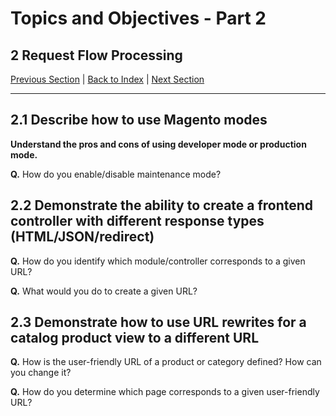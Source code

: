 # Topics and Objectives - Part 2

## **2** Request Flow Processing 

[Previous Section](./1.md) | [Back to Index](./) | [Next Section](./3.md)

------


## **2.1** Describe how to use Magento modes

**Understand the pros and cons of using developer mode or production mode.**
 
**Q.** How do you enable/disable maintenance mode?


## **2.2** Demonstrate the ability to create a frontend controller with different response types (HTML/JSON/redirect)

**Q.** How do you identify which module/controller corresponds to a given URL? 

**Q.** What would you do to create a given URL?


## **2.3** Demonstrate how to use URL rewrites for a catalog product view to a different URL

**Q.** How is the user-friendly URL of a product or category defined? How can you change it? 

**Q.** How do you determine which page corresponds to a given user-friendly URL?

